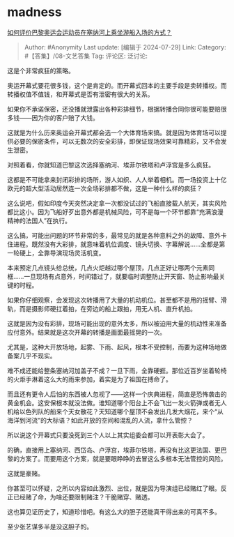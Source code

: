 # madness
[如何评价巴黎奥运会运动员在塞纳河上乘坐游船入场的方式？](https://www.zhihu.com/question/662675878/answer/3576718420)

> Author: #Anonymity
> Last update: [编辑于 2024-07-29]
> Link:
> Category: #【答集】/08-文艺答集 
> Tag: 
> 评论区:
> 泛讨论:

这是个非常疯狂的策略。

奥运开幕式要花很多钱，这个是肯定的。而开幕式回本的主要手段是卖转播权。而转播权值不值钱，和开幕式是否有泄密有很大的关系。

如果你不承诺保密，还没播就泄露出各种彩排细节，根据转播合同你很可能要赔很多钱——因为你的客户赔了大钱。

这就是为什么历来奥运会开幕式都会选一个大体育场来搞。就是因为体育场可以提供必要的保密条件，可以无数次的安全彩排，即保证现场效果可靠精彩，又不会发生泄密。

对照着看，你就知道巴黎这次选择塞纳河、埃菲尔铁塔和卢浮宫是多么疯狂。

这都是不可能拿来封闭彩排的场所，游人如织、人人举着相机。而一场投资上十亿欧元的超大型活动居然连一次全场彩排都不做，这是一种什么样的疯狂？

这么说吧，假如印度今天突然决定拿一次都没试过的飞船直接载人航天，其实风险都比这小。因为飞船好歹出意外都是机械风险，可不是每一个环节都靠“充满浪漫精神的法国人”在执行。

这么搞，可能出问题的环节非常的多，最常见的就是各种意料之外的故障、意外卡住进程。既然没有大彩排，就意味着机位调度、镜头切换、字幕解说……全都是第一轮硬上，全靠导演现场灵活机变。

本来预定几点镜头给总统，几点火炬越过哪个屋顶，几点正好让哪两个元素同框……一旦现场有点意外，时间错过了，就要临时调整防止开天窗、防止影响最关键的时程。

如果你仔细观察，会发现这次转播用了大量的机动机位。甚至都不是用的摇臂、滑轨，而是摄影师硬扛着拍，在旁边的船上跟拍，用无人机、直升机拍。

这就是因为没有彩排，现场可能出现的意外太多，所以被迫用大量的机动性来准备应付意外。结果就是这次开幕的转播是画面最摇晃的一次。

尤其是，这种大开放场地，起雾、下雨、起风，根本不受控制，而要为这种场地做备案几乎不现实。

难不成还能给整条塞纳河加盖子不成？一旦下雨，全靠硬捱。那位近百岁坐着轮椅的火炬手淋着这么大的雨来参加，着实是为了祖国在搏命了。

而且还有更令人后怕的东西被人忽视了——这样一个庆典进程，简直是恐怖袭击的黄金机会。这安保根本就没法做。谁知道哪个阳台上不会飞出一发火箭弹或者无人机给以色列队的船来个天女散花？天知道哪个屋顶不会发出几发大烟花，来个“从海洋到河流”的大标语？如此开放的空间和混乱的人流，拿什么管控？

所以说这个开幕式只要没死到三个人以上其实组委会都可以开表彰大会了。

的确，直接用上塞纳河、西岱岛、卢浮宫，埃菲尔铁塔，再没有比这更法国、更巴黎的方案了。而要用这个方案，就是要眼睁睁的去冒这么多根本无法管控的风险。

这就是豪赌。

你甚至可以怀疑，之所以内容如此激烈、出位，就是因为导演组已经赌红了眼。反正已经赌了命，为啥还要限制赌注？干脆赌穿、赌透。

这也算见证历史了，知道珍惜吧。有这么大的胆子还能真干得出来的可真不多。

至少张艺谋多半是没这胆子的。